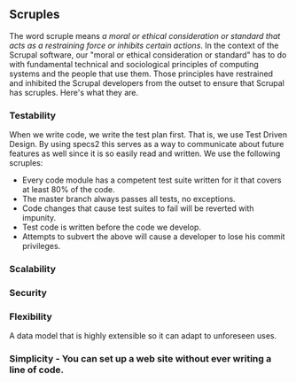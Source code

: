 <!--~~~~~~~~~~~~~~~~~~~~~~~~~~~~~~~~~~~~~~~~~~~~~~~~~~~~~~~~~~~~~~~~~~~~~~~~~~~~~~~~~~~~~~~~~~~~~~~~~~~~~~~~~~~~~~~~~~~
  ~ Copyright © 2014 Reactific Software LLC                                                                           ~
  ~                                                                                                                   ~
  ~ This file is part of Scrupal, an Opinionated Web Application Framework.                                           ~
  ~                                                                                                                   ~
  ~ Scrupal is free software: you can redistribute it and/or modify it under the terms                                ~
  ~ of the GNU General Public License as published by the Free Software Foundation,                                   ~
  ~ either version 3 of the License, or (at your option) any later version.                                           ~
  ~                                                                                                                   ~
  ~ Scrupal is distributed in the hope that it will be useful, but WITHOUT ANY WARRANTY;                              ~
  ~ without even the implied warranty of MERCHANTABILITY or FITNESS FOR A PARTICULAR PURPOSE.                         ~
  ~ See the GNU General Public License for more details.                                                              ~
  ~                                                                                                                   ~
  ~ You should have received a copy of the GNU General Public License along with Scrupal.                             ~
  ~ If not, see either: http://www.gnu.org/licenses or http://opensource.org/licenses/GPL-3.0.                        ~
  ~~~~~~~~~~~~~~~~~~~~~~~~~~~~~~~~~~~~~~~~~~~~~~~~~~~~~~~~~~~~~~~~~~~~~~~~~~~~~~~~~~~~~~~~~~~~~~~~~~~~~~~~~~~~~~~~~~~-->

## Scruples
The word scruple means *a moral or ethical consideration or standard that acts as a restraining force or inhibits
certain actions*. In the context of the Scrupal software, our "moral or ethical consideration or standard" has to do
with fundamental technical and sociological principles of computing systems and the people that use them. Those
principles have restrained and inhibited the Scrupal developers from the outset to ensure that
Scrupal has scruples. Here's what they are.

### Testability
When we write code, we write the test plan first. That is, we use Test Driven Design. By using specs2 this serves as
a way to communicate about future features as well since it is so easily read and written. We use the following
scruples:
* Every code module has a competent test suite written for it that covers at least 80% of the code.
* The master branch always passes all tests, no exceptions.
* Code changes that cause test suites to fail will be reverted with impunity.
* Test code is written before the code we develop.
* Attempts to subvert the above will cause a developer to lose his commit privileges.


### Scalability

### Security

### Flexibility
A data model that is highly extensible so it can adapt to unforeseen uses.

### Simplicity - You can set up a web site without ever writing a line of code.
